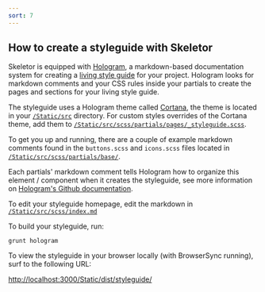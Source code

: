 ```yaml
---
sort: 7
---
```


## How to create a styleguide with Skeletor

Skeletor is equipped with [Hologram](https://github.com/trulia/hologram), a markdown-based documentation system for creating a [living style guide](http://styleguides.io/) for your project. Hologram looks for markdown comments and your CSS rules inside your partials to create the pages and sections for your living style guide.

The styleguide uses a Hologram theme called [Cortana](https://github.com/Yago/Cortana), the theme is located in your [```/Static/src```](/Static/src) directory. For custom styles overrides of the Cortana theme, add them to [```/Static/src/scss/partials/pages/_styleguide.scss```](/Static/src/scss/partials/pages/_styleguide.scss).

To get you up and running, there are a couple of example markdown comments found in the ```buttons.scss``` and ```icons.scss``` files located in [```/Static/src/scss/partials/base/```](/Static/src/scss/partials/base/).

Each partials' markdown comment tells Hologram how to organize this element / component when it creates the styleguide, see more information on [Hologram's Github documentation](https://github.com/trulia/hologram#quick-start).

To edit your styleguide homepage, edit the markdown in [```/Static/src/scss/index.md```](/Static/src/scss/index.md)

To build your styleguide, run:

```grunt hologram```


To view the styleguide in your browser locally (with BrowserSync running), surf to the following URL:

[http://localhost:3000/Static/dist/styleguide/](http://localhost:3000/Static/dist/styleguide/)



